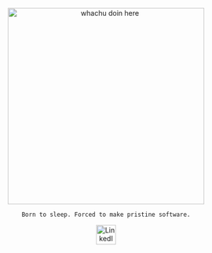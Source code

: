 <div align="center">


  
   <img src="https://media2.giphy.com/media/v1.Y2lkPTc5MGI3NjExaDB2djd4enplZjZpeWRhdDViM3pvYjd6YmF4d21vbnIxdXFpN2x3ZyZlcD12MV9pbnRlcm5hbF9naWZfYnlfaWQmY3Q9Zw/l4FGvN3n3IQi4xZNS/giphy.gif" 
       alt="whachu doin here" width="400"/> 
  <p><code>Born to sleep. Forced to make pristine software.</code></p>
  <a href="https://www.linkedin.com/in/emith-dinsara-2b8282231/" target="_blank">
    <img src="https://i.pinimg.com/564x/6b/ab/30/6bab3017350ca04c6fa05569672bd31e.jpg" 
         alt="LinkedIn" width="40"/>
  </a>
</div>
